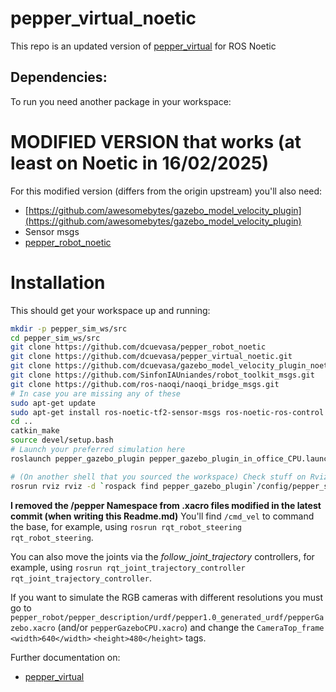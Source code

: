 # pepper_virtual_noetic
This repo is an updated version of [pepper_virtual](https://github.com/awesomebytes/pepper_virtual) for ROS Noetic

## Dependencies:

To run you need another package in your workspace:

# MODIFIED VERSION that works (at least on Noetic in 16/02/2025)

For this modified version (differs from the origin upstream) you'll also need:
- [https://github.com/awesomebytes/gazebo_model_velocity_plugin](https://github.com/awesomebytes/gazebo_model_velocity_plugin)
- Sensor msgs
- [pepper_robot_noetic](https://github.com/dcuevasa/pepper_robot_noetic)


# Installation
This should get your workspace up and running:
```bash
mkdir -p pepper_sim_ws/src
cd pepper_sim_ws/src
git clone https://github.com/dcuevasa/pepper_robot_noetic
git clone https://github.com/dcuevasa/pepper_virtual_noetic.git
git clone https://github.com/dcuevasa/gazebo_model_velocity_plugin_noetic
git clone https://github.com/SinfonIAUniandes/robot_toolkit_msgs.git
git clone https://github.com/ros-naoqi/naoqi_bridge_msgs.git
# In case you are missing any of these
sudo apt-get update
sudo apt-get install ros-noetic-tf2-sensor-msgs ros-noetic-ros-control ros-noetic-ros-controllers ros-noetic-gazebo-ros ros-noetic-gazebo-ros-control ros-noetic-gazebo-plugins ros-noetic-controller-manager ros-noetic-ddynamic-reconfigure-python ffmpeg portaudio19-dev
cd ..
catkin_make
source devel/setup.bash
# Launch your preferred simulation here
roslaunch pepper_gazebo_plugin pepper_gazebo_plugin_in_office_CPU.launch

# (On another shell that you sourced the workspace) Check stuff on Rviz
rosrun rviz rviz -d `rospack find pepper_gazebo_plugin`/config/pepper_sensors.rviz
```

**I removed the /pepper Namespace from .xacro files modified in the latest commit (when writing this Readme.md)**
You'll find `/cmd_vel` to command the base, for example, using `rosrun rqt_robot_steering rqt_robot_steering`.

You can also move the joints via the *follow_joint_trajectory* controllers, for example, using `rosrun
rqt_joint_trajectory_controller rqt_joint_trajectory_controller`.

If you want to simulate the RGB cameras with different resolutions you must go to `pepper_robot/pepper_description/urdf/pepper1.0_generated_urdf/pepperGazebo.xacro` (and/or `pepperGazeboCPU.xacro`) and change the `CameraTop_frame` `<width>640</width>` `<height>480</height>` tags. 

Further documentation on:
- [pepper_virtual](https://github.com/awesomebytes/pepper_virtual)

